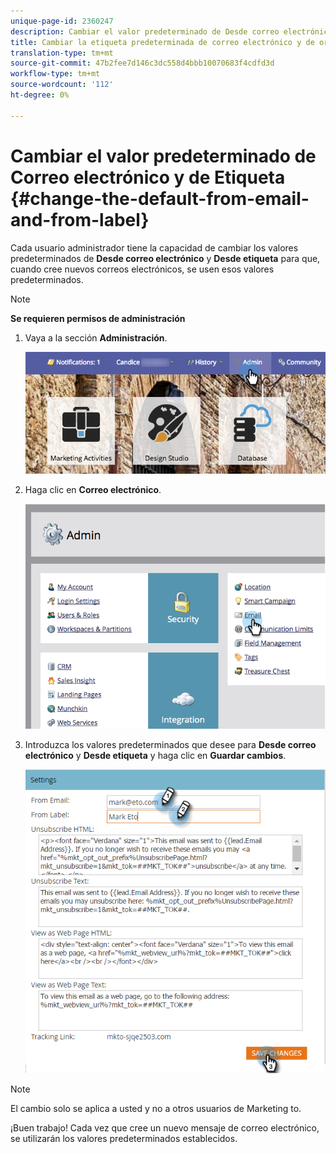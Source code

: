 ```yaml
---
unique-page-id: 2360247
description: Cambiar el valor predeterminado de Desde correo electrónico y desde etiqueta - Documentos de marketing - Documentación del producto
title: Cambiar la etiqueta predeterminada de correo electrónico y de origen
translation-type: tm+mt
source-git-commit: 47b2fee7d146c3dc558d4bbb10070683f4cdfd3d
workflow-type: tm+mt
source-wordcount: '112'
ht-degree: 0%

---
```



# Cambiar el valor predeterminado de Correo electrónico y de Etiqueta {#change-the-default-from-email-and-from-label}

Cada usuario administrador tiene la capacidad de cambiar los valores predeterminados de **Desde correo electrónico** y **Desde etiqueta** para que, cuando cree nuevos correos electrónicos, se usen esos valores predeterminados.

>[!NOTE]
>
>**Se requieren permisos de administración**

1. Vaya a la sección **Administración**.

   ![](assets/adminhand.png)

1. Haga clic en **Correo electrónico**.

   ![](assets/image2014-9-18-16-3a27-3a19.png)

1. Introduzca los valores predeterminados que desee para **Desde correo electrónico** y **Desde etiqueta** y haga clic en **Guardar cambios**.

   ![](assets/change-default-hands.png)

>[!NOTE]
>
>El cambio solo se aplica a usted y no a otros usuarios de Marketing to.

¡Buen trabajo! Cada vez que cree un nuevo mensaje de correo electrónico, se utilizarán los valores predeterminados establecidos.